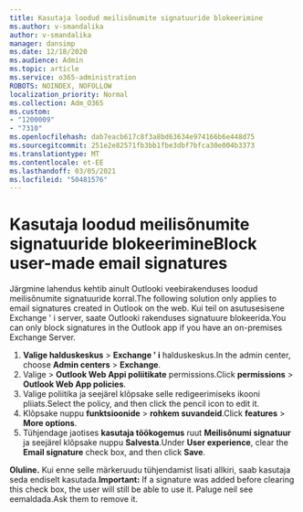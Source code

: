 ```yaml
---
title: Kasutaja loodud meilisõnumite signatuuride blokeerimine
ms.author: v-smandalika
author: v-smandalika
manager: dansimp
ms.date: 12/18/2020
ms.audience: Admin
ms.topic: article
ms.service: o365-administration
ROBOTS: NOINDEX, NOFOLLOW
localization_priority: Normal
ms.collection: Adm_O365
ms.custom:
- "1200009"
- "7310"
ms.openlocfilehash: dab7eacb617c8f3a8bd63634e974166b6e448d75
ms.sourcegitcommit: 251e2e82571fb3bb1fbe3dbf7bfca30e004b3373
ms.translationtype: MT
ms.contentlocale: et-EE
ms.lasthandoff: 03/05/2021
ms.locfileid: "50481576"
---
```

# <a name="block-user-made-email-signatures"></a><span data-ttu-id="b11c2-102">Kasutaja loodud meilisõnumite signatuuride blokeerimine</span><span class="sxs-lookup"><span data-stu-id="b11c2-102">Block user-made email signatures</span></span>

<span data-ttu-id="b11c2-103">Järgmine lahendus kehtib ainult Outlooki veebirakenduses loodud meilisõnumite signatuuride korral.</span><span class="sxs-lookup"><span data-stu-id="b11c2-103">The following solution only applies to email signatures created in Outlook on the web.</span></span> <span data-ttu-id="b11c2-104">Kui teil on asutusesisene Exchange ' i server, saate Outlooki rakenduses signatuure blokeerida.</span><span class="sxs-lookup"><span data-stu-id="b11c2-104">You can only block signatures in the Outlook app if you have an on-premises Exchange Server.</span></span>

1. <span data-ttu-id="b11c2-105">**Valige halduskeskus**  >  **Exchange ' i** halduskeskus.</span><span class="sxs-lookup"><span data-stu-id="b11c2-105">In the admin center, choose **Admin centers** > **Exchange**.</span></span>
2. <span data-ttu-id="b11c2-106">Valige   >  **Outlook Web Appi poliitikate** permissions.</span><span class="sxs-lookup"><span data-stu-id="b11c2-106">Click **permissions** > **Outlook Web App policies**.</span></span>
3. <span data-ttu-id="b11c2-107">Valige poliitika ja seejärel klõpsake selle redigeerimiseks ikooni pliiats.</span><span class="sxs-lookup"><span data-stu-id="b11c2-107">Select the policy, and then click the pencil icon to edit it.</span></span>
4. <span data-ttu-id="b11c2-108">Klõpsake nuppu **funktsioonide**  >  **rohkem suvandeid**.</span><span class="sxs-lookup"><span data-stu-id="b11c2-108">Click **features** > **More options**.</span></span>
5. <span data-ttu-id="b11c2-109">Tühjendage jaotises **kasutaja töökogemus** ruut **Meilisõnumi signatuur** ja seejärel klõpsake nuppu **Salvesta**.</span><span class="sxs-lookup"><span data-stu-id="b11c2-109">Under **User experience**, clear the **Email signature** check box, and then click **Save**.</span></span>

<span data-ttu-id="b11c2-110">**Oluline.** Kui enne selle märkeruudu tühjendamist lisati allkiri, saab kasutaja seda endiselt kasutada.</span><span class="sxs-lookup"><span data-stu-id="b11c2-110">**Important:** If a signature was added before clearing this check box, the user will still be able to use it.</span></span> <span data-ttu-id="b11c2-111">Paluge neil see eemaldada.</span><span class="sxs-lookup"><span data-stu-id="b11c2-111">Ask them to remove it.</span></span>
